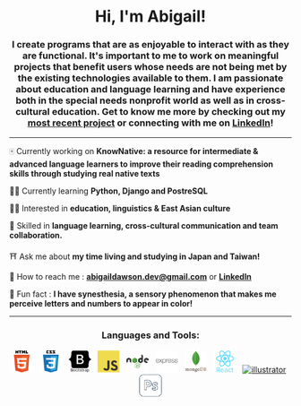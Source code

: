 <h1 align="center">Hi, I'm Abigail!</h1>
<h3 align="center">I create programs that are as enjoyable to interact with as they are functional. It's important to me to work on meaningful projects that benefit users whose needs are not being met by the existing technologies available to them. I am passionate about education and language learning and have experience both in the special needs nonprofit world as well as in cross-cultural education. Get to know me more by checking out my <a href="https://github.com/AbigailDawson/hoofhub" ><b>most recent project</b></a> or connecting with me on <a href="https://www.linkedin.com/in/abigaildawsondev/"><b>LinkedIn</b></a>!</h3>

<hr>

🀄 Currently working on **KnowNative: a resource for intermediate & advanced language learners to improve their reading comprehension skills through studying real native texts**

👩‍💻 Currently learning **Python, Django and PostreSQL**

👩‍🎓 Interested in **education, linguistics & East Asian culture**

🤝 Skilled in **language learning, cross-cultural communication and team collaboration.**

⛩️ Ask me about **my time living and studying in Japan and Taiwan!**

📨 How to reach me : **abigaildawson.dev@gmail.com** or **[LinkedIn](https://www.linkedin.com/in/abigaildawsondev/)**

👀 Fun fact : **I have synesthesia, a sensory phenomenon that makes me perceive letters and numbers to appear in color!**

<hr>

<h3 align="center">Languages and Tools:</h3>
<p align="center">
  <a href="https://www.w3.org/html/" target="_blank" rel="noreferrer">
    <img src="https://raw.githubusercontent.com/devicons/devicon/master/icons/html5/html5-original-wordmark.svg" alt="html5" width="40" height="40"/></a>&nbsp;&nbsp;
  <a href="https://www.w3schools.com/css/" target="_blank" rel="noreferrer">
    <img src="https://raw.githubusercontent.com/devicons/devicon/master/icons/css3/css3-original-wordmark.svg" alt="css3" width="40" height="40"/></a>&nbsp;&nbsp;
  <a href="https://getbootstrap.com" target="_blank" rel="noreferrer">
    <img src="https://raw.githubusercontent.com/devicons/devicon/master/icons/bootstrap/bootstrap-plain-wordmark.svg" alt="bootstrap" width="40" height="40"/></a>&nbsp;&nbsp;
  <a href="https://developer.mozilla.org/en-US/docs/Web/JavaScript" target="_blank" rel="noreferrer">
    <img src="https://raw.githubusercontent.com/devicons/devicon/master/icons/javascript/javascript-original.svg" alt="javascript" width="40" height="40"/></a>&nbsp;&nbsp;
  <a href="https://nodejs.org" target="_blank" rel="noreferrer">
    <img src="https://raw.githubusercontent.com/devicons/devicon/master/icons/nodejs/nodejs-original-wordmark.svg" alt="nodejs" width="40" height="40"/></a>&nbsp;&nbsp;
  <a href="https://expressjs.com" target="_blank" rel="noreferrer">
    <img src="https://raw.githubusercontent.com/devicons/devicon/master/icons/express/express-original-wordmark.svg" alt="express" width="40" height="40"/></a>&nbsp;&nbsp;
  <a href="https://www.mongodb.com/" target="_blank" rel="noreferrer">
    <img src="https://raw.githubusercontent.com/devicons/devicon/master/icons/mongodb/mongodb-original-wordmark.svg" alt="mongodb" width="40" height="40"/></a>&nbsp;&nbsp;
  <a href="https://reactjs.org/" target="_blank" rel="noreferrer">
    <img src="https://raw.githubusercontent.com/devicons/devicon/master/icons/react/react-original-wordmark.svg" alt="react" width="40" height="40"/></a>&nbsp;&nbsp;
  <a href="https://www.adobe.com/in/products/illustrator.html" target="_blank" rel="noreferrer">
    <img src="https://www.vectorlogo.zone/logos/adobe_illustrator/adobe_illustrator-icon.svg" alt="illustrator" width="40" height="40"/></a>&nbsp;&nbsp;
  <a href="https://www.photoshop.com/en" target="_blank" rel="noreferrer">
    <img src="https://raw.githubusercontent.com/devicons/devicon/master/icons/photoshop/photoshop-line.svg" alt="photoshop" width="40" height="40"/></a>
</p>
